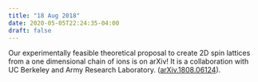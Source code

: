 ```yaml
---
title: "18 Aug 2018"
date: 2020-05-05T22:24:35-04:00
draft: false
---
```


Our experimentally feasible theoretical proposal to create 2D spin lattices from a one dimensional chain of ions is on arXiv! It is a collaboration with UC Berkeley and Army Research Laboratory. (<a href="https://arxiv.org/abs/1808.06124" target="_blank">arXiv.1808.06124</a>).




